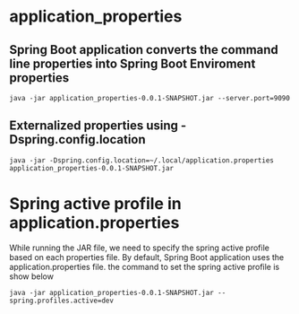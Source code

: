 # application_properties

## Spring Boot application converts the command line properties into Spring Boot Enviroment properties
```shell
java -jar application_properties-0.0.1-SNAPSHOT.jar --server.port=9090 
```

## Externalized properties using -Dspring.config.location
```shell
java -jar -Dspring.config.location=~/.local/application.properties application_properties-0.0.1-SNAPSHOT.jar
```

# Spring active profile in application.properties
While running the JAR file, we need to specify the spring active profile based on each properties file. By default, Spring Boot application uses the application.properties file. the command to set the spring active profile is show below
```shell
java -jar application_properties-0.0.1-SNAPSHOT.jar --spring.profiles.active=dev
```